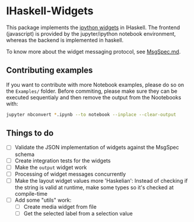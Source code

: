 # IHaskell-Widgets

This package implements the [ipython widgets](https://github.com/ipython/ipywidgets) in
IHaskell. The frontend (javascript) is provided by the jupyter/ipython notebook environment, whereas
the backend is implemented in haskell.

To know more about the widget messaging protocol, see [MsgSpec.md](MsgSpec.md).

## Contributing examples
If you want to contribute with more Notebook examples, please do so on the `Examples/`
folder. Before commiting, please make sure they can be executed sequentialy and
then remove the output from the Nootebooks with:

```bash
jupyter nbconvert *.ipynb --to notebook --inplace --clear-output
```

## Things to do
- [ ] Validate the JSON implementation of widgets against the MsgSpec schema
- [ ] Create integration tests for the widgets
- [ ] Make the `output` widget work
- [ ] Processing of widget messages concurrently
- [ ] Make the layout widget values more 'Haskelian': Instead of checking if the string is valid at runtime, make some types so it's checked at compile-time
- [ ] Add some "utils" work:
    - [ ] Create media widget from file
    - [ ] Get the selected label from a selection value
